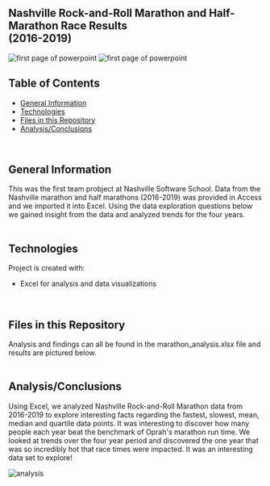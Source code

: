 ## Nashville Rock-and-Roll Marathon and Half-Marathon Race Results <br> (2016-2019)

![first page of powerpoint](../main/images/marathon2.png)
![first page of powerpoint](../main/images/marathon1.jpeg)
<br>

## Table of Contents
* [General Information](#general-information)
* [Technologies](#technologies)
* [Files in this Repository](#files)
* [Analysis/Conclusions](#analysis)
<br>

## <a name="general-information"></a>General Information
This was the first team probject at Nashville Software School.  Data from the Nashville marathon and half marathons (2016-2019) was provided in Access and we imported it into Excel.  Using the data exploration questions below we gained insight from the data and analyzed trends for the four years.  
<br>

## <a name="technologies"></a>Technologies
Project is created with:
* Excel for analysis and data visualizations
<br>

## <a name="files"></a>Files in this Repository
Analysis and findings can all be found in the marathon_analysis.xlsx file and results are pictured below.
<br>
<br>

## <a name="analysis"></a>Analysis/Conclusions
Using Excel, we analyzed Nashville Rock-and-Roll Marathon data from 2016-2019 to explore interesting facts regarding the fastest, slowest, mean, median and quartile data points.  It was interesting to discover how many people each year beat the benchmark of Oprah's marathon run time.  We looked at trends over the four year period and discovered the one year that was so incredibly hot that race times were impacted.   It was an interesting data set to explore!

![analysis](../main/images/analysis1.jpg)
